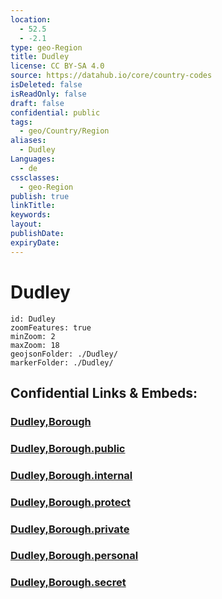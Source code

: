 ```yaml
---
location:
  - 52.5
  - -2.1
type: geo-Region
title: Dudley
license: CC BY-SA 4.0
source: https://datahub.io/core/country-codes
isDeleted: false
isReadOnly: false
draft: false
confidential: public
tags:
  - geo/Country/Region
aliases:
  - Dudley
Languages:
  - de
cssclasses:
  - geo-Region
publish: true
linkTitle:
keywords:
layout:
publishDate:
expiryDate:
---
```


# Dudley

```leaflet
id: Dudley
zoomFeatures: true 
minZoom: 2 
maxZoom: 18
geojsonFolder: ./Dudley/
markerFolder: ./Dudley/
```


## Confidential Links & Embeds: 

### [Dudley,Borough](/_Standards/Earth/Continent/Europe/Europe~North/UK/England/Regions~England/West_Midlands,Region/Dudley,Borough.md) 

### [Dudley,Borough.public](/_public/Earth/Continent/Europe/Europe~North/UK/England/Regions~England/West_Midlands,Region/Dudley,Borough.public.md) 

### [Dudley,Borough.internal](/_internal/Earth/Continent/Europe/Europe~North/UK/England/Regions~England/West_Midlands,Region/Dudley,Borough.internal.md) 

### [Dudley,Borough.protect](/_protect/Earth/Continent/Europe/Europe~North/UK/England/Regions~England/West_Midlands,Region/Dudley,Borough.protect.md) 

### [Dudley,Borough.private](/_private/Earth/Continent/Europe/Europe~North/UK/England/Regions~England/West_Midlands,Region/Dudley,Borough.private.md) 

### [Dudley,Borough.personal](/_personal/Earth/Continent/Europe/Europe~North/UK/England/Regions~England/West_Midlands,Region/Dudley,Borough.personal.md) 

### [Dudley,Borough.secret](/_secret/Earth/Continent/Europe/Europe~North/UK/England/Regions~England/West_Midlands,Region/Dudley,Borough.secret.md)

